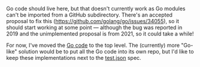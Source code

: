 Go code should live here, but that doesn't currently work as Go modules can't be imported from a GitHub subdirectory. There's an accepted proposal to fix this (https://github.com/golang/go/issues/34055), so it should start working at some point — although the bug was reported in 2019 and the unimplemented proposal is from 2021, so it could take a while!

For now, I've moved the [Go code](../utf64.go) to the top level. The (currently) more "Go-like" solution would be to put all the Go code into its own repo, but I'd like to keep these implementations next to the [test.json](../test.json) spec.
